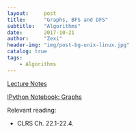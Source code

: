 ```yaml
---
layout:     post
title:      "Graphs, BFS and DFS"
subtitle:   "Algorithms"
date:       2017-10-21
author:     "Zexi"
header-img: "img/post-bg-unix-linux.jpg"
catalog: true
tags:
    - Algorithms
---
```


[Lecture Notes](/blog/docs/algorithms/CS161Lecture08.pdf)

[IPython Notebook: Graphs](/blog/docs/algorithms/lecture9_graphs.html)

Relevant reading:

* CLRS Ch. 22.1-22.4.